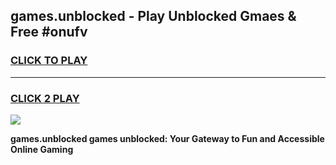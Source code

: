 
## games.unblocked - Play Unblocked Gmaes & Free #onufv
<h3>
<a href="https://news.freeplayer.one?title=games.unblocked&ref=03M">CLICK TO PLAY</a></h3>
<hr>

<h3>
<a href="https://news.freeplayer.one?title=games.unblocked&ref=03M">CLICK 2 PLAY</a>
  
</h3>

<a href="https://news.freeplayer.one?title=games.unblocked&ref=03M"><img src="https://clearcache.store/games.png"></a>


**games.unblocked games unblocked: Your Gateway to Fun and Accessible Online Gaming**
